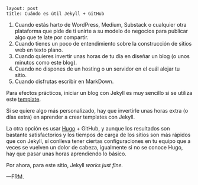 ```
layout: post
title: Cuándo es útil Jekyll + GitHub
```

1. Cuando estás harto de WordPress, Medium, Substack o cualquier otra plataforma que pide de ti unirte a su modelo de negocios para publicar algo que te late por compartir. 
2. Cuando tienes un poco de entendimiento sobre la construcción de sitios web en texto plano.
3. Cuando quieres invertir unas horas de tu día en diseñar un blog (o unos minutos como este blog).
4. Cuando no dispones de un hosting o un servidor en el cuál alojar tu sitio.
5. Cuando disfrutas escribir en MarkDown.

Para efectos prácticos, iniciar un blog con Jekyll es muy sencillo si se utiliza este [template](http://www.jekyllnow.com/).

Si se quiere algo más personalizado, hay que invertirle unas horas extra (o días extra) en aprender a crear templates con Jekyll.

La otra opción es usar [Hugo](https://gohugo.io/) + GitHub, y aunque los resultados son bastante satisfactorios y los tiempos de carga de los sitios son más rápidos que con Jekyll, sí conlleva tener ciertas configuraciones en tu equipo que a veces se vuelven un dolor de cabeza, igualmente si no se conoce Hugo, hay que pasar unas horas aprendiendo lo básico.

Por ahora, para este sitio, Jekyll _works just fine._

—FRM.

